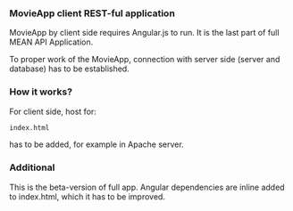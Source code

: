 ### MovieApp client REST-ful application

MovieApp by client side requires Angular.js to run.
It is the last part of full MEAN API Application.

To proper work of the MovieApp, connection with server side (server and database) has to be established.

### How it works?

For client side, host for:

```sh
index.html
```
has to be added, for example in Apache server.


### Additional

This is the beta-version of full app. Angular dependencies are inline added to index.html, which it has to be improved.

